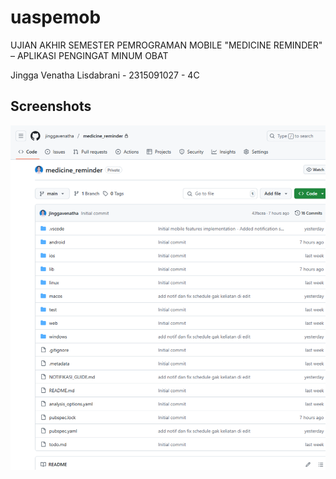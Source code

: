 # uaspemob

UJIAN AKHIR SEMESTER PEMROGRAMAN MOBILE
"MEDICINE REMINDER" – APLIKASI PENGINGAT MINUM OBAT

Jingga Venatha Lisdabrani - 2315091027 - 4C

## Screenshots
![App](assets/commitawalgithub.png)

